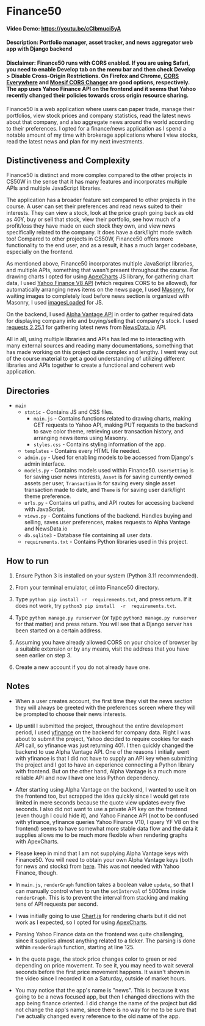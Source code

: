 # Finance50
#### Video Demo: https://youtu.be/cCIbmuci5yA
#### Description: Portfolio manager, asset tracker, and news aggregator web app with Django backend

#### Disclaimer: Finance50 runs with CORS enabled. If you are using Safari, you need to enable Develop tab on the menu bar and then check Develop > Disable Cross-Origin Restrictions. On Firefox and Chrome, [CORS Everywhere](https://addons.mozilla.org/en-US/firefox/addon/cors-everywhere/) and [Moesif CORS Changer](https://chrome.google.com/webstore/detail/moesif-origin-cors-change/digfbfaphojjndkpccljibejjbppifbc) are good options, respectively. The app uses Yahoo Finance API on the frontend and it seems that Yahoo recently changed their policies towards cross origin resource sharing.

Finance50 is a web application where users can paper trade, manage their portfolios, view stock prices and company statistics, read the latest news about that company, and also aggregate news around the world according to their preferences. I opted for a finance/news application as I spend a notable amount of my time with brokerage applications where I view stocks, read the latest news and plan for my next investments.

## Distinctiveness and Complexity
Finance50 is distinct and more complex compared to the other projects in CS50W in the sense that it has many features and incorporates multiple APIs and multiple JavaScript libraries.

The application has a broader feature set compared to other projects in the course. A user can set their preferences and read news suited to their interests. They can view a stock, look at the price graph going back as old as 40Y, buy or sell that stock, view their portfolio, see how much of a profit/loss they have made on each stock they own, and view news specifically related to the company. It does have a dark/light mode switch too! Compared to other projects in CS50W, Finance50 offers more functionality to the end user, and as a result, it has a much larger codebase, especially on the frontend.

As mentioned above, Finance50 incorporates multiple JavaScript libraries, and multiple APIs, something that wasn't present throughout the course. For drawing charts I opted for using [ApexCharts](https://apexcharts.com/) JS library, for gathering chart data, I used [Yahoo Finance V8 API](https://query1.finance.yahoo.com/v8/finance/chart/AAPL?region=US&lang=en-US&interval=2m&range=1d) (which requires CORS to be allowed), for automatically arranging news items on the news page, I used [Masonry](https://masonry.desandro.com/), for waiting images to completely load before news section is organized with Masonry, I used [imagesLoaded](https://imagesloaded.desandro.com/) for JS.

On the backend, I used [Alpha Vantage API](https://www.alphavantage.co) in order to gather required data for displaying company info and buying/selling that company's stock. I used [requests 2.25.1](https://pypi.org/project/requests/) for gathering latest news from [NewsData.io](newsdata.io) API.

All in all, using multiple libraries and APIs has led me to interacting with many external sources and reading many documentations, something that has made working on this project quite complex and lengthy. I went way out of the course material to get a good understanding of utilizing different libraries and APIs together to create a functional and coherent web application.

## Directories
- `main`
    - `static` - Contains JS and CSS files.
        - `main.js` - Contains functions related to drawing charts, making GET requests to Yahoo API, making PUT requests to the backend to save color theme, retrieving user transaction history, and arranging news items using Masonry.
        - `styles.css` - Contains styling information of the app.
    - `templates` - Contains every HTML file needed.
    - `admin.py` - Used for enabling models to be accessed from Django's admin interface.
    - `models.py` - Contains models used within Finance50. `UserSetting` is for saving user news interests, `Asset` is for saving currently owned assets per user, `Transaction` is for saving every single asset transaction made to date, and `Theme` is for saving user dark/light theme preference.
    - `urls.py` - Contains url paths, and API routes for accessing backend with JavaScript.
    - `views.py` - Contains functions of the backend. Handles buying and selling, saves user preferences, makes requests to Alpha Vantage and NewsData.io
    - `db.sqlite3` - Database file containing all user data. 
    - `requirements.txt` - Contains Python libraries used in this project.

## How to run
1. Ensure Python 3 is installed on your system (Python 3.11 recommended).

2. From your terminal emulator, `cd` into Finance50 directory.

3. Type `python pip install -r  requirements.txt`, and press return. If it does not work, try `python3 pip install  -r  requirements.txt`.

4. Type `python manage.py runserver` (or type `python3 manage.py runserver` for that matter) and press return. You will see that a Django server has been started on a certain address.

5. Assuming you have already allowed CORS on your choice of browser by a suitable extension or by any means, visit the address that you have seen earlier on step 3.

6. Create a new account if you do not already have one.

## Notes
- When a user creates account, the first time they visit the news section they will always be greeted with the preferences screen where they will be prompted to choose their news interests.

- Up until I submitted the project, throughout the entire development period, I used [yfinance](https://pypi.org/project/yfinance/) on the backend for company data. Right I was about to submit the project, Yahoo decided to require cookies for each API call, so yfinance was just returning 401. I then quickly changed the backend to use Alpha Vantage API. One of the reasons I initially went with yfinance is that I did not have to supply an API key when submitting the project and I got to have an experience connecting a Python library with frontend. But on the other hand, Alpha Vantage is a much more reliable API and now I have one less Python dependency.

- After starting using Alpha Vantage on the backend, I wanted to use it on the frontend too, but scrapped the idea quickly since I would get rate limited in mere seconds because the quote view updates every five seconds. I also did not want to use a private API key on the frontend (even though I could hide it), and Yahoo Finance API (not to be confused with yfinance, yfinance queries Yahoo Finance V10, I query YF V8 on the frontend) seems to have somewhat more stable data flow and the data it supplies allows me to be much more flexible when rendering graphs with ApexCharts. 

- Please keep in mind that I am not supplying Alpha Vantage keys with Finance50. You will need to obtain your own Alpha Vantage keys (both for news and stocks) from [here](https://www.alphavantage.co/support/#api-key). This was not needed with Yahoo Finance, though.

- In `main.js`, `renderGraph` function takes a boolean value `update`, so that I can manually control when to run the `setInterval` of 5000ms inside `renderGraph`. This is to prevent the interval from stacking and making tens of API requests per second.

- I was initially going to use [Chart.js](https://www.chartjs.org) for rendering charts but it did not work as I expected, so I opted for using [ApexCharts](https://apexcharts.com/).

- Parsing Yahoo Finance data on the frontend was quite challenging, since it supplies almost anything related to a ticker. The parsing is done within `renderGraph` function, starting at line 125.

- In the quote page, the stock price changes color to green or red depending on price movement. To see it, you may need to wait several seconds before the first price movement happens. It wasn't shown in the video since I recorded it on a Saturday, outside of market hours.

- You may notice that the app's name is "news". This is because it was going to be a news focused app, but then I changed directions with the app being finance oriented. I did change the name of the project but did not change the app's name, since there is no way for me to be sure that I've actually changed every reference to the old name of the app.
